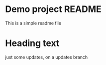# Demo project README

This is a simple readme file

# Heading text

just some updates, on a updates branch